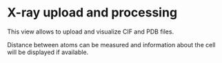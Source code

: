 # X-ray upload and processing

This view allows to upload and visualize CIF and PDB files.

Distance between atoms can be measured and information about the cell will be displayed if available.